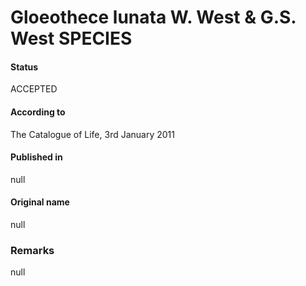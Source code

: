 Gloeothece lunata W. West & G.S. West SPECIES
=======

#### Status
ACCEPTED

#### According to
The Catalogue of Life, 3rd January 2011

#### Published in
null

#### Original name
null

### Remarks
null